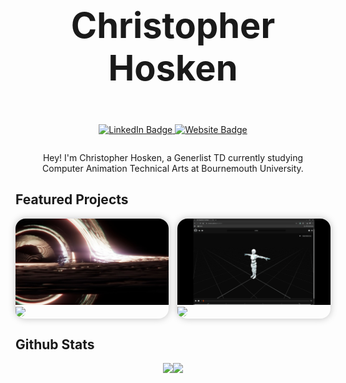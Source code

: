 <p align="center" style="font-size: 4em; font-weight: bold;">Christopher Hosken</p>
<div id="badges" align="center">
  <a href="https://www.linkedin.com/in/christopher-hosken/">
  <img src="https://img.shields.io/badge/LinkedIn-blue?style=for-the-badge&logo=LinkedIn&logoColor=white" alt="LinkedIn Badge"/>
  </a>
  <a href="https://cjhosken.github.io">
  <img src="https://img.shields.io/badge/Website-red?style=for-the-badge&logo=html&logoColor=white" alt="Website Badge"/>
  </a>
</div>

<p align="center" style="margin: 2em;">
Hey! I'm Christopher Hosken, a Generlist TD currently studying Computer Animation Technical Arts at Bournemouth University.
</p>

## Featured Projects
<div style="display: flex; justify-content: center; align-items: center; gap: 1em;">
  <a href="https://github.com/cjhosken/gravi" style="border-radius: 16px; box-shadow: 0px 0px 12px rgba(0, 0, 0, 0.25); transition: transform ease 0.35s; width:300px;">
    <img src="./images/gravi.jpg" style="border-radius: 16px 16px 0px 0px; width: 100%;">
    <img src="https://github-readme-stats.vercel.app/api/pin/?username=cjhosken&repo=gravi&theme=github_dark&hide_border=true&border_radius=0" style="border-radius: 0px 0px 16px 16px; width:100%;"/>
  </a>
  <a href="https://github.com/cjhosken/deadshot" style="border-radius: 16px; box-shadow: 0px 0px 12px rgba(0, 0, 0, 0.25); transition: transform ease 0.35s; width:300px;">
    <img src="./images/deadshot.png" style="border-radius: 16px 16px 0px 0px; width:100%;">
    <img src="https://github-readme-stats.vercel.app/api/pin/?username=cjhosken&repo=deadshot&theme=github_dark&hide_border=true&border_radius=0" style="border-radius: 0px 0px 16px 16px; width:100%;"/>
  </a>
</div>

## Github Stats
<div style="display: flex; justify-content: center; align-items: center;">
	<img src="https://github-readme-stats.vercel.app/api?username=cjhosken&&show_icons=true&count_private=true&theme=github_dark&hide_border=true&rank_icon=github">
  <img src="https://github-readme-stats.vercel.app/api/top-langs/?username=cjhosken&theme=github_dark&layout=donut&hide_border=true"/>
</div>